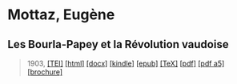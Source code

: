 # Mottaz, Eugène
## Les Bourla-Papey et la Révolution vaudoise

> 1903,  <a title="Source XML/TEI" class="mime48 tei" href="https://hurlus.github.io/tei/mottaz1903_boulapapey.xml">[TEI]</a>  <a title="HTML une page" class="mime48 html" href="https://hurlus.github.io/mottaz1903_boulapapey/mottaz1903_boulapapey.html">[html]</a>  <a title="Bureautique (LibreOffice, MS.Word)" class="mime48 docx" href="https://hurlus.github.io/mottaz1903_boulapapey/mottaz1903_boulapapey.docx">[docx]</a>  <a title="Amazon.kindle" class="mime48 mobi" href="https://hurlus.github.io/mottaz1903_boulapapey/mottaz1903_boulapapey.mobi">[kindle]</a>  <a title="EPUB, pour liseuses et téléphones" class="mime48 epub" href="https://hurlus.github.io/mottaz1903_boulapapey/mottaz1903_boulapapey.epub">[epub]</a>  <a title="LaTeX" class="mime48 tex" href="https://hurlus.github.io/mottaz1903_boulapapey/mottaz1903_boulapapey.tex">[TeX]</a>  <a title="PDF à imprimer, A4 2 colonnes" class="mime48 pdf" href="https://hurlus.github.io/mottaz1903_boulapapey/mottaz1903_boulapapey.pdf">[pdf]</a>  <a title="PDF à lire, A5 une colonne" class="mime48 a5" href="https://hurlus.github.io/mottaz1903_boulapapey/mottaz1903_boulapapey_a5.pdf">[pdf a5]</a>  <a title="Brochure à agrafer, pdf imposé pour imprimante recto/verso" class="mime48 brochure" href="https://hurlus.github.io/mottaz1903_boulapapey/mottaz1903_boulapapey_brochure.pdf">[brochure]</a> 
